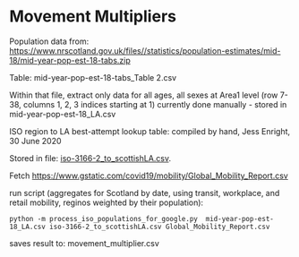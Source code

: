 # Movement Multipliers

Population data from: https://www.nrscotland.gov.uk/files//statistics/population-estimates/mid-18/mid-year-pop-est-18-tabs.zip

Table: mid-year-pop-est-18-tabs_Table 2.csv

Within that file, extract only data for all ages, all sexes at Area1 level (row 7-38, columns 1, 2, 3 indices starting at 1) currently done manually - stored in mid-year-pop-est-18_LA.csv

ISO region to LA best-attempt lookup table: compiled by hand, Jess Enright, 30 June 2020

Stored in file: [iso-3166-2_to_scottishLA.csv](iso-3166-2_to_scottishLA.csv).

Fetch  https://www.gstatic.com/covid19/mobility/Global_Mobility_Report.csv

run script (aggregates for Scotland by date, using transit, workplace, and retail mobility, reginos weighted by their population):

```{shell}
python -m process_iso_populations_for_google.py  mid-year-pop-est-18_LA.csv iso-3166-2_to_scottishLA.csv Global_Mobility_Report.csv
```

saves result to:
movement_multiplier.csv
